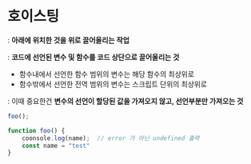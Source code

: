 # 호이스팅

: **아래에 위치한 것을 위로 끌어올리는 작업**

: **코드에 선언된 변수 및 함수를 코드 상단으로 끌어올리는 것**

- 함수내에서 선언한 함수 범위의 변수는 해당 함수의 최상위로
- 함수밖에서 선언한 전역 범위의 변수는 스크립트 단위의 최상위로

: 이때 중요한건 **변수의 선언이 할당된 값을 가져오지 않고, 선언부분만 가져오는 것**

```js
foo();

function foo() {
	coonsole.log(name);  // error 가 아닌 undefined 출력
	const name = "test"	
}
```

